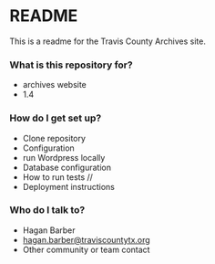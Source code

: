 # README #

This is a readme for the Travis County Archives site.

### What is this repository for? ###

* archives website
* 1.4

### How do I get set up? ###

* Clone repository
* Configuration
* run Wordpress locally
* Database configuration
* How to run tests //
* Deployment instructions


### Who do I talk to? ###

* Hagan Barber
* hagan.barber@traviscountytx.org
* Other community or team contact

